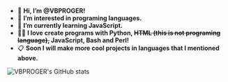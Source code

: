 - 👋 **Hi, I’m @VBPROGER!**
- 👀 **I’m interested in programing languages.**
- 🌱 **I’m currently learning JavaScript.**
- 👨‍💻 **I love create programs with Python, ~~HTML (this is not programing language),~~ JavaScript, Bash and Perl!**
- 📋 **Soon I will make more cool projects in languages that I mentioned above.**

![VBPROGER's GitHub stats](https://github-readme-stats.vercel.app/api?username=vbproger&show_icons=true&theme=react)

<!---
VBPROGER/VBPROGER is a ✨ special ✨ repository because its `README.md` (this file) appears on your GitHub profile.
You can click the Preview link to take a look at your changes.
--->
